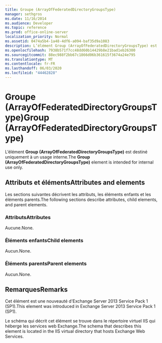 ```yaml
---
title: Groupe (ArrayOfFederatedDirectoryGroupsType)
manager: sethgros
ms.date: 11/16/2014
ms.audience: Developer
ms.topic: reference
ms.prod: office-online-server
localization_priority: Normal
ms.assetid: 0474a5b4-1a48-4df6-a094-baf35d9a1083
description: L’élément Group (ArrayOfFederatedDirectoryGroupsType) est destiné uniquement à un usage interne.
ms.openlocfilehash: 7938b571f7cc48dd60b14429b8e21bad1eb26300
ms.sourcegitcommit: 88ec988f2bb67c1866d06b361615f3674a24e795
ms.translationtype: MT
ms.contentlocale: fr-FR
ms.lasthandoff: 06/03/2020
ms.locfileid: "44462828"
---
```

# <a name="group-arrayoffederateddirectorygroupstype"></a><span data-ttu-id="d07db-103">Groupe (ArrayOfFederatedDirectoryGroupsType)</span><span class="sxs-lookup"><span data-stu-id="d07db-103">Group (ArrayOfFederatedDirectoryGroupsType)</span></span>

<span data-ttu-id="d07db-104">L’élément **Group (ArrayOfFederatedDirectoryGroupsType)** est destiné uniquement à un usage interne.</span><span class="sxs-lookup"><span data-stu-id="d07db-104">The **Group (ArrayOfFederatedDirectoryGroupsType)** element is intended for internal use only.</span></span> 

## <a name="attributes-and-elements"></a><span data-ttu-id="d07db-105">Attributs et éléments</span><span class="sxs-lookup"><span data-stu-id="d07db-105">Attributes and elements</span></span>

<span data-ttu-id="d07db-106">Les sections suivantes décrivent les attributs, les éléments enfants et les éléments parents.</span><span class="sxs-lookup"><span data-stu-id="d07db-106">The following sections describe attributes, child elements, and parent elements.</span></span>
  
### <a name="attributes"></a><span data-ttu-id="d07db-107">Attributs</span><span class="sxs-lookup"><span data-stu-id="d07db-107">Attributes</span></span>

<span data-ttu-id="d07db-108">Aucune.</span><span class="sxs-lookup"><span data-stu-id="d07db-108">None.</span></span>
  
### <a name="child-elements"></a><span data-ttu-id="d07db-109">Éléments enfants</span><span class="sxs-lookup"><span data-stu-id="d07db-109">Child elements</span></span>

<span data-ttu-id="d07db-110">Aucun.</span><span class="sxs-lookup"><span data-stu-id="d07db-110">None.</span></span>
  
### <a name="parent-elements"></a><span data-ttu-id="d07db-111">Éléments parents</span><span class="sxs-lookup"><span data-stu-id="d07db-111">Parent elements</span></span>

<span data-ttu-id="d07db-112">Aucun.</span><span class="sxs-lookup"><span data-stu-id="d07db-112">None.</span></span>
  
## <a name="remarks"></a><span data-ttu-id="d07db-113">Remarques</span><span class="sxs-lookup"><span data-stu-id="d07db-113">Remarks</span></span>

<span data-ttu-id="d07db-114">Cet élément est une nouveauté d'Exchange Server 2013 Service Pack 1 (SP1).</span><span class="sxs-lookup"><span data-stu-id="d07db-114">This element was introduced in Exchange Server 2013 Service Pack 1 (SP1).</span></span>
  
<span data-ttu-id="d07db-115">Le schéma qui décrit cet élément se trouve dans le répertoire virtuel IIS qui héberge les services web Exchange.</span><span class="sxs-lookup"><span data-stu-id="d07db-115">The schema that describes this element is located in the IIS virtual directory that hosts Exchange Web Services.</span></span>
  

